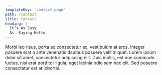 ```yaml
---
templateKey: 'contact-page'
path: /contact
title: Contact
heading: |
  It’s As Easy
  As  Saying Hello
---
```


Morbi leo risus, porta ac consectetur ac, vestibulum at eros. Integer posuere erat a ante venenatis dapibus posuere velit aliquet. Lorem ipsum dolor sit amet, consectetur adipiscing elit. Duis mollis, est non commodo luctus, nisi erat porttitor ligula, eget lacinia odio sem nec elit. Sed posuere consectetur est at lobortis.
